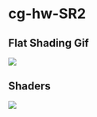 # cg-hw-SR2
## Flat Shading Gif
![](https://github.com/Andrea-gt/cg-hw-SR2/blob/main/FlatShading.gif)

## Shaders
![](https://github.com/Andrea-gt/cg-hw-SR2/blob/Shaders/Shaders.gif)
